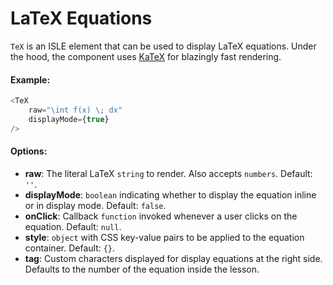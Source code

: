 # LaTeX Equations

`TeX` is an ISLE element that can be used to display LaTeX equations. Under the hood, the component uses [KaTeX](https://github.com/Khan/KaTeX) for blazingly fast rendering.

#### Example:

``` js
<TeX
    raw="\int f(x) \; dx"
    displayMode={true}
/>
```

#### Options:

* __raw__: The literal LaTeX `string` to render. Also accepts `numbers`. Default: `''`.
* __displayMode__: `boolean` indicating whether to display the equation inline or in display mode. Default: `false`.
* __onClick__: Callback `function` invoked whenever a user clicks on the equation. Default: `null`.
* __style__: `object` with CSS key-value pairs to be applied to the equation container. Default: `{}`.
* __tag__: Custom characters displayed for display equations at the right side. Defaults to the number of the equation inside the lesson.
